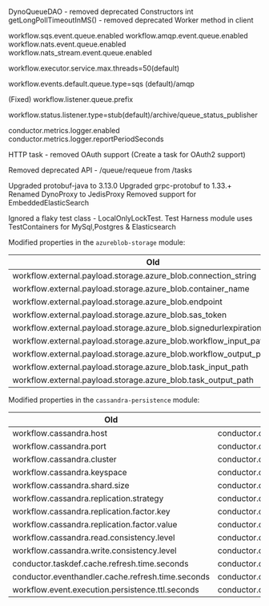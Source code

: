 DynoQueueDAO - removed deprecated Constructors int getLongPollTimeoutInMS() - removed deprecated Worker method in client

workflow.sqs.event.queue.enabled workflow.amqp.event.queue.enabled workflow.nats.event.queue.enabled
workflow.nats_stream.event.queue.enabled

workflow.executor.service.max.threads=50(default)

workflow.events.default.queue.type=sqs (default)/amqp

(Fixed) workflow.listener.queue.prefix

workflow.status.listener.type=stub(default)/archive/queue_status_publisher

conductor.metrics.logger.enabled conductor.metrics.logger.reportPeriodSeconds

HTTP task - removed OAuth support (Create a task for OAuth2 support)

Removed deprecated API - /queue/requeue from /tasks

Upgraded protobuf-java to 3.13.0 Upgraded grpc-protobuf to 1.33.+ Renamed DynoProxy to JedisProxy Removed support for
EmbeddedElasticSearch

Ignored a flaky test class - LocalOnlyLockTest. Test Harness module uses TestContainers for MySql,Postgres &
Elasticsearch

Modified properties in the `azureblob-storage` module:

| Old | New |
| --- | --- |
| workflow.external.payload.storage.azure_blob.connection_string | conductor.external.payload.storage.azureblob.connectionString |
| workflow.external.payload.storage.azure_blob.container_name | conductor.external.payload.storage.azureblob.containerName |
| workflow.external.payload.storage.azure_blob.endpoint | conductor.external.payload.storage.azureblob.endpoint |
| workflow.external.payload.storage.azure_blob.sas_token | conductor.external.payload.storage.azureblob.sasToken |
| workflow.external.payload.storage.azure_blob.signedurlexpirationseconds | conductor.external.payload.storage.azureblob.signedUrlExpirationSeconds |
| workflow.external.payload.storage.azure_blob.workflow_input_path | conductor.external.payload.storage.azureblob.workflowInputPath |
| workflow.external.payload.storage.azure_blob.workflow_output_path | conductor.external.payload.storage.azureblob.workflowOutputPath |
| workflow.external.payload.storage.azure_blob.task_input_path | conductor.external.payload.storage.azureblob.taskInputPath |
| workflow.external.payload.storage.azure_blob.task_output_path | conductor.external.payload.storage.azureblob.taskOutputPath |

Modified properties in the `cassandra-persistence` module:

| Old | New |
| --- | --- |
| workflow.cassandra.host | conductor.cassandra.hostAddress |
| workflow.cassandra.port | conductor.cassandra.port |
| workflow.cassandra.cluster | conductor.cassandra.cluster |
| workflow.cassandra.keyspace | conductor.cassandra.keyspace |
| workflow.cassandra.shard.size | conductor.cassandra.shardSize |
| workflow.cassandra.replication.strategy | conductor.cassandra.replicationStrategy |
| workflow.cassandra.replication.factor.key | conductor.cassandra.replicationFactorKey |
| workflow.cassandra.replication.factor.value | conductor.cassandra.replicationFactorValue |
| workflow.cassandra.read.consistency.level | conductor.cassandra.readConsistencyLevel |
| workflow.cassandra.write.consistency.level | conductor.cassandra.writeConsistencyLevel |
| conductor.taskdef.cache.refresh.time.seconds | conductor.cassandra.taskDefCacheRefreshTimeSecs |
| conductor.eventhandler.cache.refresh.time.seconds | conductor.cassandra.eventHandlerCacheRefreshTimeSecs |
| workflow.event.execution.persistence.ttl.seconds | conductor.cassandra.eventExecutionPersistenceTTLSecs |



